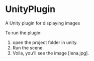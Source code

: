# UnityPlugin
A Unity plugin for displaying images

To run the plugin:

1. open the project folder in unity.
2. Run the scene.
3. Volla, you'll see the image [lena.jpg].
